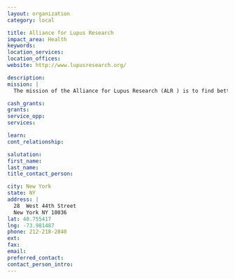 ```yaml
---
layout: organization
category: local

title: Alliance for Lupus Research
impact_area: Health
keywords: 
location_services: 
location_offices: 
website: http://www.lupusresearch.org/‎

description: 
mission: |
  The mission of the Alliance for Lupus Research (ALR ) is to find better treatments and ultimately prevent and cure systemic lupus erythematosus (SLE or lupus), a debilitating autoimmune disease, by supporting medical research.

cash_grants: 
grants: 
service_opp: 
services: 

learn: 
cont_relationship: 

salutation: 
first_name: 
last_name: 
title_contact_person: 

city: New York
state: NY
address: |
  28  West 44th Street     
  New York NY 10036
lat: 40.755417
lng: -73.981487
phone: 212-218-2840
ext: 
fax: 
email: 
preferred_contact: 
contact_person_intro: 
---
```


